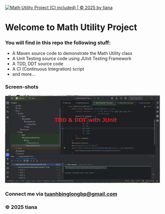 [![Math Utility Project (CI included) | © 2025 by tiana](https://github.com/tiana1314/mathutil/actions/workflows/ci-script.yml/badge.svg)](https://github.com/tiana1314/mathutil/actions/workflows/ci-script.yml)


# Welcome to Math Utility Project

### You will find in this repo the following stuff:

* A Maven source code to demonstrate the Math Utility class
* A Unit Testing source code using JUnit Testing Framework
* A TDD, DDT source code
* A CI (Continuous Integration) script
* and more...

### Screen-shots

![Image shows source code](https://github.com/tiana1314/mathutil/blob/main/images/TDD_DDT_JUnit.png)

### Connect me via tuanhbinglongbp@gmail.com
### &#169; 2025 tiana